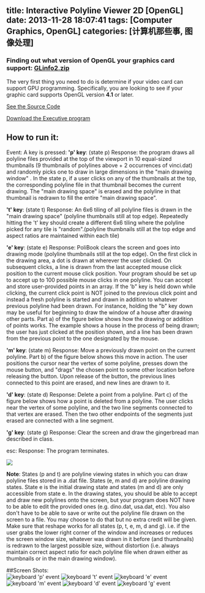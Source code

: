 title: Interactive Polyline Viewer 2D [OpenGL]
date: 2013-11-28 18:07:41
tags: [Computer Graphics, OpenGL]
categories: [计算机那些事, 图像处理]
---
### Finding out what version of OpenGL your graphics card support: [GLinfo2.zip](/demo/ComputerGraphics/GLinfo2.zip)
The very first thing you need to do is determine if your video card can support GPU programming. Specifically, you are looking to see if your graphic card supports OpenGL version **4.1** or later.

[See the Source Code](https://github.com/zhouhao/CS543-Computer-Graphics-Course-Project/tree/master/HW1)

[Download the Executive program](/demo/ComputerGraphics/Interactive_Polyline_Viewer_2D.zip)
<!-- more -->
## How to run it:
Event: A key is pressed:
**'p' key**: (state p) Response: the program draws all polyline files provided at the top of the viewport in 10 equal-sized thumbnails (9 thumbnails of polylines above + 2 occurrences of vinci.dat) and randomly picks one to draw in large dimensions in the "main drawing window" . In the state p, if a user clicks on any of the thumbnails at the top, the corresponding polyline file in that thumbnail becomes the current drawing. The "main drawing space" is erased and the polyline in that thumbnail is redrawn to fill the entire "main drawing space".

**'t' key**: (state t) Response: An 6x6 tiling of all polyline files is drawn in the "main drawing space" (polyline thumbnails still at top edge). Repeatedly hitting the 't' key should create a different 6x6 tiling where the polyline picked for any tile is "random".(polyline thumbnails still at the top edge and aspect ratios are maintained within each tile)

**'e' key**: (state e) Response: PoliBook clears the screen and goes into drawing mode (polyline thumbnails still at the top edge). On the first click in the drawing area, a dot is drawn at wherever the user clicked. On subsequent clicks, a line is drawn from the last accepted mouse click position to the current mouse click position. Your program should be set up to accept up to 100 possible mouse clicks in one polyline. You can accept and store user-provided points in an array. If the 'b" key is held down while clicking, the current click point is NOT joined to the previous click point and instead a fresh polyline is started and drawn in addition to whatever previous polyline had been drawn. For instance, holding the "b" key down may be useful for beginning to draw the window of a house after drawing other parts. Part a) of the figure below shows how the drawing or addition of points works. The example shows a house in the process of being drawn; the user has just clicked at the position shown, and a line has been drawn from the previous point to the one designated by the mouse.

**'m' key**: (state m) Response: Move a previously drawn point on the current polyline. Part b) of the figure below shows this move in action. The user positions the cursor near the vertex of some polyline, presses down the mouse button, and "drags" the chosen point to some other location before releasing the button. Upon release of the button, the previous lines connected to this point are erased, and new lines are drawn to it.

**'d' key**: (state d) Response: Delete a point from a polyline. Part c) of the figure below shows how a point is deleted from a polyline. The user clicks near the vertex of some polyline, and the two line segments connected to that vertex are erased. Then the two other endpoints of the segments just erased are connected with a line segment.

**'g' key**: (state g) Response: Clear the screen and draw the gingerbread man described in class.

esc: Response: The program terminates.

![](/img/blog/OpenGL/polyline_drawing.jpg)

**Note**: States (p and t) are polyline viewing states in which you can draw polyline files stored in a .dat file. States (e, m and d) are polyline drawing states. State e is the initial drawing state and states (m and d) are only accessible from state e. In the drawing states, you should be able to accept and draw new polylines onto the screen, but your program does NOT have to be able to edit the provided ones (e.g. dino.dat, usa.dat, etc). You also don't have to be able to save or write out the polyline file drawn on the screen to a file. You may choose to do that but no extra credit will be given. Make sure that reshape works for all states (p, t, e, m, d and g). i.e. if the user grabs the lower right corner of the window and increases or reduces the screen window size, whatever was drawn in it before (and thumbnails) is redrawn to the largest possible size, without distortion (i.e. always maintain correct aspect ratio for each polyline file when drawn either as thumbnails or in the main drawing window).

##Screen Shots:  
![keyboard 'p' event](/img/blog/OpenGL/hw1/1.PNG "keyboard 'p' event")
![keyboard 't' event](/img/blog/OpenGL/hw1/2.PNG "keyboard 't' event")
![keyboard 'e' event](/img/blog/OpenGL/hw1/3.PNG "keyboard 'e' event")
![keyboard 'm' event](/img/blog/OpenGL/hw1/4.PNG "keyboard 'm' event")
![keyboard 'd' event](/img/blog/OpenGL/hw1/5.PNG "keyboard 'd' event")
![keyboard 'g' event](/img/blog/OpenGL/hw1/6.PNG "keyboard 'g' event")
